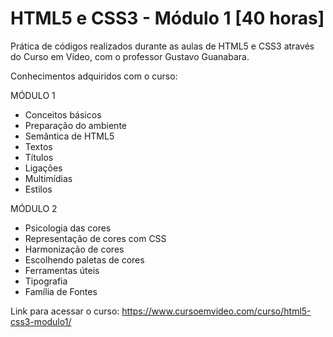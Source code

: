 # HTML5 e CSS3 - Módulo 1 [40 horas]
Prática de códigos realizados durante as aulas de HTML5 e CSS3 através do Curso em Vídeo, com o professor Gustavo Guanabara.

Conhecimentos adquiridos com o curso:

MÓDULO 1

- Conceitos básicos
- Preparação do ambiente
- Semântica de HTML5
- Textos
- Títulos
- Ligações
- Multimídias
- Estilos

MÓDULO 2

- Psicologia das cores
- Representação de cores com CSS
- Harmonização de cores
- Escolhendo paletas de cores
- Ferramentas úteis
- Tipografia
- Família de Fontes

Link para acessar o curso:
https://www.cursoemvideo.com/curso/html5-css3-modulo1/
